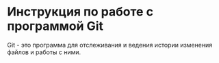 # Инструкция  по работе с программой  Git
Git  - это программа для отслеживания и ведения истории изменения файлов и работы  с ними.
